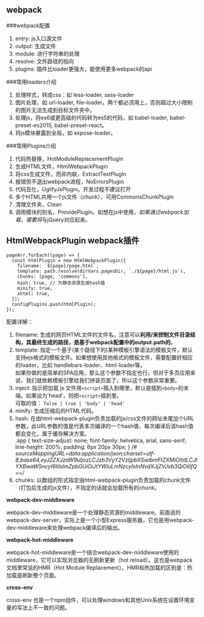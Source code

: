 ## webpack
###webpack配置
1. entry: js入口源文件
2. output: 生成文件
3. module: 进行字符串的处理
4. resolve: 文件路径的指向
5. plugins: 插件比loader更强大，能使用更多webpack的api

###常用loaders介绍
1. 处理样式，转成css：如 less-loader, sass-loader
2. 图片处理，如 url-loader, file-loader。两个都必须用上，否则超过大小限制的图片无法生成到目标文件夹中。
3. 处理js，将es6或更高级的代码转为es5的代码，如 babel-loader, babel-preset-es2015, babel-preset-react。
4. 将js模块暴露到全局，如 expose-loader。


###常用Plugins介绍
1. 代码热替换，HotModuleReplacementPlugin
2. 生成HTML文件，HtmlWebpackPlugin
3. 将css生成文件，而非内联，ExtractTextPlugin
4. 报错但不退出webpack进程，NoErrorsPlugin
5. 代码丑化，UglifyJsPlugin。开发过程不建议打开
6. 多个HTML共用一个js文件（chunk），可用CommonsChunkPlugin
7. 清理文件夹，Clean
8. 调用模块的别名，ProvidePlugin。如想在js中使用$，如果通过webpack加载，需要将$与jQuery对应起来。

## **HtmlWebpackPlugin** webpack插件
	pageArr.forEach((page) => {
	  const htmlPlugin = new HtmlWebpackPlugin({
	    filename: `${page}/page.html`,
	    template: path.resolve(dirVars.pagesDir, `./${page}/html.js`),
	    chunks: [page, 'commons'],
	    hash: true, // 为静态资源生成hash值
	    minify: true,
	    xhtml: true,
	  });
	  configPlugins.push(htmlPlugin);
	});

配置详解：<br />
1. filename: 生成的网页HTML文件的文件名。注意可以**利用/来控制文件目录结构，其最终生成的路径，是基于webpack配置中的output.path的**。<br />
2. template: 指定一个基于(某个路径下的)某种模板引擎语法的模板文件，默认支持ejs格式的模板文件。如果想使用其他格式的模板文件，需要配置好相应的loader，比如 handlebars-loader、html-loader等。<br />
如果你做的是简单的SPA应用，那么这个参数不指定也行，但对于多页应用来说，我们就依赖模板引擎给我们拼装页面了，所以这个参数非常重要。<br />
3. inject: 指示把加载 js 文件用`<script>`插入到哪里，默认是插到`<body>`的末端。如果设为'head'，则把`<script>`插到<head>里。<br />
可取的值： `false | true | 'body' | 'head'`<br />
4. minify: 生成压缩后的HTML代码。<br />
5. hash: 在由html-webpack-plugin负责加载的js/css文件的网址末尾加个URL参数，此URL参数的值是代表本次编译的一个hash值，每次编译后该hash值都会变化，属于缓存解决方案。<br />
	.app {
		text-size-adjust: none;
		font-family: helvetica, arial, sans-serif;
		line-height: 200%;
		padding: 6px 20px 30px;
	}
	/*# sourceMappingURL=data:application/json;charset=utf-8;base64,eyJ2ZXJzaW9uIjozLCJzb3VyY2VzIjpbXSwibmFtZXMiOltdLCJtYXBwaW5ncyI6IiIsImZpbGUiOiJtYWluLmNzcyIsInNvdXJjZVJvb3QiOiIifQ==*/
6. chunks: 以数组的形式指定由html-webpack-plugin负责加载的chunk文件（打包后生成的js文件），不指定的话就会加载所有的chunk。<br />


**webpack-dev-middleware**

webpack-dev-middleware是一个处理静态资源的middleware。前面说的webpack-dev-server，实际上是一个小型Express服务器，它也是用webpack-dev-middleware来处理webpack编译后的输出。

**webpack-hot-middleware**

webpack-hot-middleware是一个结合webpack-dev-middleware使用的middleware，它可以实现浏览器的无刷新更新（hot reload）。这也是webpack文档里常说的HMR（Hot Module Replacement）。HMR和热加载的区别是：热加载是刷新整个页面。

**cross-env**

cross-env 也是一个npm组件，可以处理windows和其他Unix系统在设置环境变量的写法上不一致的问题。